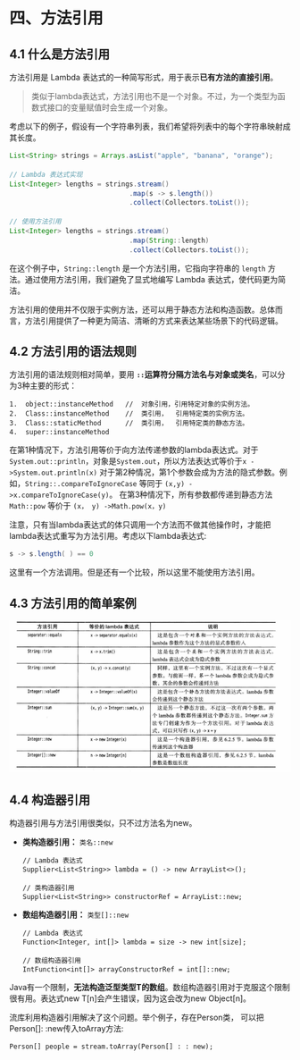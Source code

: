 # 四、方法引用

## 4.1 什么是方法引用

方法引用是 Lambda 表达式的一种简写形式，用于表示**已有方法的直接引用**。

> 类似于lambda表达式，方法引用也不是一个对象。不过，为一个类型为函数式接口的变量赋值时会生成一个对象。

考虑以下的例子，假设有一个字符串列表，我们希望将列表中的每个字符串映射成其长度。

```java
List<String> strings = Arrays.asList("apple", "banana", "orange");

// Lambda 表达式实现
List<Integer> lengths = strings.stream()
                              .map(s -> s.length())
                              .collect(Collectors.toList());

// 使用方法引用
List<Integer> lengths = strings.stream()
                              .map(String::length)
                              .collect(Collectors.toList());

```

在这个例子中，`String::length` 是一个方法引用，它指向字符串的 `length` 方法。通过使用方法引用，我们避免了显式地编写 Lambda 表达式，使代码更为简洁。

方法引用的使用并不仅限于实例方法，还可以用于静态方法和构造函数。总体而言，方法引用提供了一种更为简洁、清晰的方式来表达某些场景下的代码逻辑。



## 4.2 方法引用的语法规则

方法引用的语法规则相对简单，要用 **`::`运算符分隔方法名与对象或类名**，可以分为3种主要的形式：

```
1.  object::instanceMethod   //  对象引用，引用特定对象的实例方法。
2.  Class::instanceMethod    //  类引用，  引用特定类的实例方法。
3.  Class::staticMethod      //  类引用，  引用特定类的静态方法。
4.  super::instanceMethod
```

在第1种情况下，方法引用等价于向方法传递参数的lambda表达式。对于`System.out::println`，对象是`System.out`，所以方法表达式等价于`x ->System.out.println(x)`
对于第2种情况，第1个参数会成为方法的隐式参数。例如，`String::.compareToIgnoreCase` 等同于 `(x,y) ->x.compareToIgnoreCase(y)`。
在第3种情况下，所有参数都传递到静态方法 `Math::pow` 等价于 `(x， y) ->Math.pow(x，y)`



注意，只有当lambda表达式的体只调用一个方法而不做其他操作时，才能把 lambda表达式重写为方法引用。考虑以下lambda表达式:

```java
s -> s.length( ) == 0
```

这里有一个方法调用。但是还有一个比较，所以这里不能使用方法引用。



## 4.3 方法引用的简单案例

![image-20231211130101437](images/image-20231211130101437.png)



## 4.4 构造器引用

构造器引用与方法引用很类似，只不过方法名为new。

- **类构造器引用：** `类名::new`

  ```
  // Lambda 表达式
  Supplier<List<String>> lambda = () -> new ArrayList<>();
  
  // 类构造器引用
  Supplier<List<String>> constructorRef = ArrayList::new;
  ```

  

- **数组构造器引用：** `类型[]::new`

  ```
  // Lambda 表达式
  Function<Integer, int[]> lambda = size -> new int[size];
  
  // 数组构造器引用
  IntFunction<int[]> arrayConstructorRef = int[]::new;
  ```



Java有一个限制，**无法构造泛型类型T的数组**。数组构造器引用对于克服这个限制很有用。表达式new T[n]会产生错误，因为这会改为new Object[n]。

流库利用构造器引用解决了这个问题。举个例子，存在Person类， 可以把Person[]: :new传入toArray方法:

```
Person[] people = stream.toArray(Person[] : : new);
```


